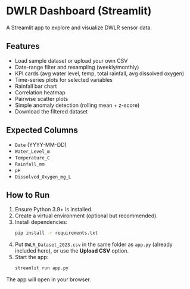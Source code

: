 # DWLR Dashboard (Streamlit)

A Streamlit app to explore and visualize DWLR sensor data.

## Features
- Load sample dataset or upload your own CSV
- Date-range filter and resampling (weekly/monthly)
- KPI cards (avg water level, temp, total rainfall, avg dissolved oxygen)
- Time-series plots for selected variables
- Rainfall bar chart
- Correlation heatmap
- Pairwise scatter plots
- Simple anomaly detection (rolling mean + z-score)
- Download the filtered dataset

## Expected Columns
- `Date` (YYYY-MM-DD)
- `Water_Level_m`
- `Temperature_C`
- `Rainfall_mm`
- `pH`
- `Dissolved_Oxygen_mg_L`

## How to Run
1. Ensure Python 3.9+ is installed.
2. Create a virtual environment (optional but recommended).
3. Install dependencies:
   ```bash
   pip install -r requirements.txt
   ```
4. Put `DWLR_Dataset_2023.csv` in the same folder as `app.py` (already included here), or use the **Upload CSV** option.
5. Start the app:
   ```bash
   streamlit run app.py
   ```

The app will open in your browser.
